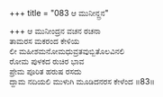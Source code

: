 +++
title = "083 ಆ ಮುನೀನ್ದ್ರನ"

+++
ಆ ಮುನೀಂದ್ರನ ವಚನ ರಚನಾ  
ತಾಮರಸ ಮಕರಂದ ಕೇಳಿಯ  
ಲೀ ಮಹೀಶಮನೋಮಧುವ್ರತವುಬ್ಬಿತೊಲವಿನಲಿ  
ರೋಮ ಪುಳಕದ ರುಚಿರ ಭಾವ  
ಪ್ರೇಮ ಪೂರಿತ ಹರುಷ ರಸದು  
ದ್ದಾಮ ನದಿಯಲಿ ಮುಳುಗಿ ಮೂಡಿದನರಸ ಕೇಳೆಂದ       ॥83॥